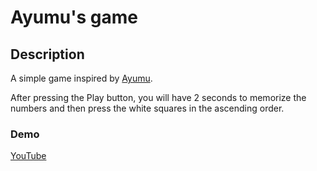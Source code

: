 # Ayumu's game

## Description

A simple game inspired by [Ayumu](https://en.wikipedia.org/wiki/Ayumu_(chimpanzee)).

After pressing the Play button, you will have 2 seconds to memorize the numbers and then press the white squares in the ascending order.

### Demo

[YouTube](https://www.youtube.com/watch?v=JkNV0rSndJ0)